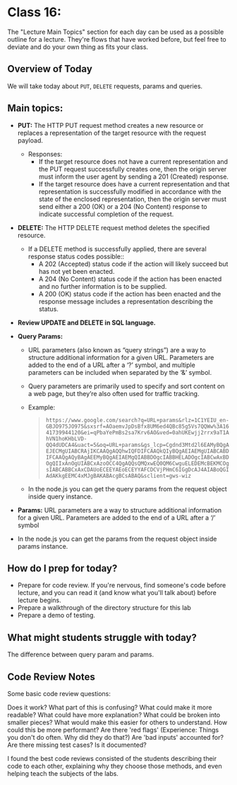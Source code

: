 # Class 16:
The "Lecture Main Topics" section for each day can be used as a possible outline for a lecture. They're flows that have worked before, but feel free to deviate and do your own thing as fits your class.

## Overview of Today
We will take today about `PUT`, `DELETE` requests, params and queries.

## Main topics:

- **PUT:** The HTTP PUT request method creates a new resource or replaces a representation of the target resource with the request payload.
  - Responses:
    - If the target resource does not have a current representation and the PUT request successfully creates one, then the origin server must inform the user agent by sending a 201 (Created) response.
    - If the target resource does have a current representation and that representation is successfully modified in accordance with the state of the enclosed representation, then the origin server must send either a 200 (OK) or a 204 (No Content) response to indicate successful completion of the request.

- **DELETE:** The HTTP DELETE request method deletes the specified resource.
  - If a DELETE method is successfully applied, there are several response status codes possible::
    - A 202 (Accepted) status code if the action will likely succeed but has not yet been enacted.
    - A 204 (No Content) status code if the action has been enacted and no further information is to be supplied.
    - A 200 (OK) status code if the action has been enacted and the response message includes a representation describing the status.

- **Review UPDATE and DELETE in SQL language.**
- **Query Params:**
  - URL parameters (also known as “query strings”) are a way to structure additional information for a given URL. Parameters are added to the end of a URL after a ‘?’ symbol, and multiple parameters can be included when separated by the ‘&’ symbol. 

  - Query parameters are primarily used to specify and sort content on a web page, but they’re also often used for traffic tracking.
  - Example:
    > `https://www.google.com/search?q=URL+params&rlz=1C1YEIU_en-GBJO975JO975&sxsrf=AOaemvJpDsBfx8UM6ed4QBc85g5Vs7QQWw%3A1641739944120&ei=qPbaYePmBs2sa7Krv6AO&ved=0ahUKEwjj2rrx9aT1AhVN1hoKHbLVD-QQ4dUDCA4&uact=5&oq=URL+params&gs_lcp=Cgdnd3Mtd2l6EAMyBQgAEJECMgUIABCRAjIKCAAQgAQQhwIQFDIFCAAQkQIyBQgAEIAEMgUIABCABDIFCAAQgAQyBAgAEEMyBQgAEIAEMgQIABBDOgcIABBHELADOgcIABCwAxBDOgQIIxAnOgUIABCxAzoOCC4QgAQQsQMQxwEQ0QM6CwguELEDEMcBEKMCOgsIABCABBCxAxCDAUoECEEYAEoECEYYAFCDCVjPHmC6IGgDcAJ4AIABoQGIAdAKkgEEMC4xMJgBAKABAcgBCsABAQ&sclient=gws-wiz`

  - In the node.js you can get the query params from the request object inside query instance.

- **Params:** URL parameters are a way to structure additional information for a given URL. Parameters are added to the end of a URL after a ‘/’ symbol
- In the node.js you can get the params from the request object inside params instance.

## How do I prep for today?
- Prepare for code review. If you're nervous, find someone's code before lecture, and you can read it (and know what you'll talk about) before lecture begins.
- Prepare a walkthrough of the directory structure for this lab
- Prepare a demo of testing.

## What might students struggle with today?

The difference between query param and params.

## Code Review Notes
Some basic code review questions:

Does it work? What part of this is confusing? What could make it more readable? What could have more explanation? What could be broken into smaller pieces? What would make this easier for others to understand. How could this be more performant? Are there 'red flags' (Experience: Things you don't do often. Why did they do that?) Are 'bad inputs' accounted for? Are there missing test cases? Is it documented?

I found the best code reviews consisted of the students describing their code to each other, explaining why they choose those methods, and even helping teach the subjects of the labs.

